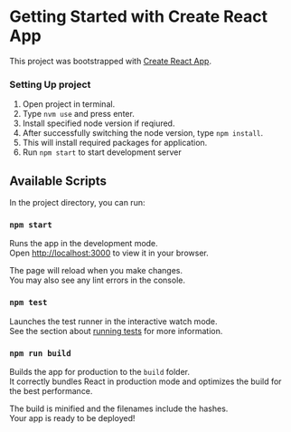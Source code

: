 # Getting Started with Create React App

This project was bootstrapped with [Create React App](https://github.com/facebook/create-react-app).

### Setting Up project 

1. Open project in terminal.
2. Type `nvm use` and press enter.
3. Install specified node version if reqiured.
4. After successfully switching the node version, type `npm install`.
5. This will install required packages for application.
6. Run `npm start` to start development server

## Available Scripts

In the project directory, you can run:

### `npm start`

Runs the app in the development mode.\
Open [http://localhost:3000](http://localhost:3000) to view it in your browser.

The page will reload when you make changes.\
You may also see any lint errors in the console.

### `npm test`

Launches the test runner in the interactive watch mode.\
See the section about [running tests](https://facebook.github.io/create-react-app/docs/running-tests) for more information.

### `npm run build`

Builds the app for production to the `build` folder.\
It correctly bundles React in production mode and optimizes the build for the best performance.

The build is minified and the filenames include the hashes.\
Your app is ready to be deployed!

